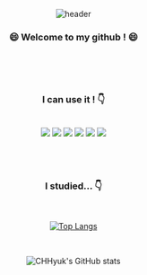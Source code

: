 <div align="center">

  ![header](https://capsule-render.vercel.app/api?type=Cylinder&color=000000&height=200&fontColor=ffffff&text=CHHyuk&animation=fadeIn)
### :smile: Welcome to my github ! :smile: 
<br/>
<br/>
<br/>

### I can use it ! :point_down:

<br/>

<div>
  <img src="https://img.shields.io/badge/Python-3776AB?style=flat-square&logo=Python&logoColor=ffffff"/>
  <img src="https://img.shields.io/badge/HTML5-E34F26?style=flat-square&logo=HTML5&logoColor=ffffff"/>
  <img src="https://img.shields.io/badge/CSS3-1572B6?style=flat-square&logo=CSS3&logoColor=ffffff"/>
  <img src="https://img.shields.io/badge/JavaScript-F7DF1E?style=flat-square&logo=JavaScript&logoColor=ffffff"/>
  <img src="https://img.shields.io/badge/React-61DAFB?style=flat-square&logo=React&logoColor=ffffff"/>
  <img src="https://img.shields.io/badge/nextdotjs-000000?style=flat-square&logo=nextdotjs&logoColor=white">
</div>

<br/>
<br/>
<br/>

### I studied... :point_down:
 
<br/>
  
[![Top Langs](https://github-readme-stats.vercel.app/api/top-langs/?username=CHHyuk&layout=compact)](https://github.com/anuraghazra/github-readme-stats)
  
<br/>
  
![CHHyuk's GitHub stats](https://github-readme-stats.vercel.app/api?username=CHHyuk&show_icons=true&theme=dark)

</div>
